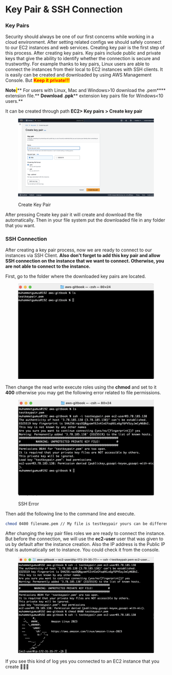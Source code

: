 # Key Pair & SSH Connection

### Key Pairs

Security should always be one of our first concerns while working in a cloud environment. After setting related configs we should safely connect to our EC2 instances and web services. Creating key pair is the first step of this process. After creating key pairs. Key pairs include public and private keys that give the ability to identify whether the connection is secure and trustworthy. For example thanks to key pairs, Linux users are able to connect the instances from their local to EC2 instances with SSH clients. It is easily can be created and downloaded by using AWS Management Console. But <mark style="color:red;">**Keep it private!!!**</mark>

**Note**<mark style="color:red;">**:**</mark>** For users with Linux, Mac and Windows>10 download the **<mark style="color:red;">**.pem**</mark>** extension file.** **Download **<mark style="color:red;">**.ppk**</mark>** extension key pairs file for Windows<10 users.**

It can be created through path **EC2> Key pairs > Create key pair**

<figure><img src="../../.gitbook/assets/ec2-create-key-pair.png" alt=""><figcaption><p>Create Key Pair</p></figcaption></figure>

After pressing Create key pair it will create and download the file automatically. Then in your file system put the downloaded file in any folder that you want.



### SSH Connection

After creating a key pair process, now we are ready to connect to our instances via SSH Client. **Also don't forget to add this key pair and allow SSH connection on the instance that we want to connect. Otherwise, you are not able to connect to the instance.**

First, go to the folder where the downloaded key pairs are located.

<figure><img src="../../.gitbook/assets/ec2-ssh-1.png" alt=""><figcaption></figcaption></figure>

Then change the  read write execute roles using the **chmod** and set to it **400**  otherwise you may get the following error related to file permissions.

<figure><img src="../../.gitbook/assets/ec2-ssh-2.png" alt=""><figcaption><p>SSH Error</p></figcaption></figure>

Then add the following line to the command line and execute.

```bash
chmod 0400 filename.pem // My file is testkeypair yours can be different
```

After changing the key pair files roles we are ready to connect the instance.  But before the connection, we will use the **ec2-user** user that was given to us by default after the instance creation. Also the IP address is the Public IP that is automatically set to instance. You could check it from the console.

<figure><img src="../../.gitbook/assets/ec2-ssh-33.png" alt=""><figcaption></figcaption></figure>

If you see this kind of log yes you connected to an EC2 instance that you create :tada::rocket::sunglasses:
